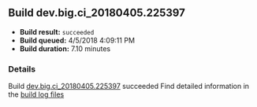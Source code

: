 ## Build dev.big.ci_20180405.225397
- **Build result:** `succeeded`
- **Build queued:** 4/5/2018 4:09:11 PM
- **Build duration:** 7.10 minutes
### Details
Build [dev.big.ci_20180405.225397](https://winappstudio.visualstudio.com/web/build.aspx?pcguid=a4ef43be-68ce-4195-a619-079b4d9834c2&builduri=vstfs%3a%2f%2f%2fBuild%2fBuild%2f25397) succeeded
Find detailed information in the [build log files](https://uwpctdiags.blob.core.windows.net/buildlogs/dev.big.ci_20180405.225397_logs.zip)
